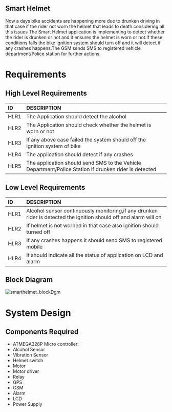 ## Smart Helmet
Now a days bike accidents are happening more due to drunken driving in that case if the rider not worn the helmet that leads to death.considering all this issues
The Smart Helmet application is implementing to detect whether the rider is drunken or not and it ensures the helmet is worn or not.If these conditions falls the bike ignition system should turn off and it will detect if any crashes happens.The GSM sends SMS to registered vehicle department/Police station for further actions.
# Requirements
## High Level Requirements
|ID  |DESCRIPTION                                                        |
|:---|:------------------------------------------------------------------|
|HLR1|The Application should detect the alcohol|
|HLR2|The Application should check whether the helmet is worn or not|
|HLR3|If any above case failed the system should off the ignition system of bike|
|HLR4|The application should detect if any crashes|
|HLR5|The application should send SMS to the Vehicle Department/Police Station if drunken rider is detected|

## Low Level Requirements
 |ID  |DESCRIPTION                                                        |
 |:---|:------------------------------------------------------------------|
 |HLR1|Alcohol sensor continuously monitoring,if any drunken rider is detected the ignition should off and alarm will on|
 |HLR2|If helmet is not worned in that case also ignition should turned off|
 |HLR3|If any crashes happens it should send SMS to registered mobile|
 |HLR4|It should  indicate all the status of application on LCD and alarm|
 
 ## Block Diagram
 
 ![smarthelmet_blockDgm](https://user-images.githubusercontent.com/98841253/154783698-a52a98ee-1a16-42c8-af46-edc88868af00.JPG)
 # System Design
 ## Components Required
 * ATMEGA328P Micro controller:
 * Alcohol Sensor
 * Vibration Sensor
 * Helmet switch
 * Motor
 * Motor driver
 * Relay
 * GPS
 * GSM
 * Alarm
 * LCD
 * Power Supply
 
 
